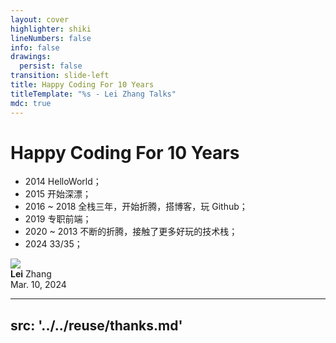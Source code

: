 ```yaml
---
layout: cover
highlighter: shiki
lineNumbers: false
info: false
drawings:
  persist: false
transition: slide-left
title: Happy Coding For 10 Years
titleTemplate: "%s - Lei Zhang Talks"
mdc: true
---
```


# Happy Coding For 10 Years

- 2014 HelloWorld；
- 2015 开始深漂；
- 2016 ~ 2018 全栈三年，开始折腾，搭博客，玩 Github；
- 2019 专职前端；
- 2020 ~ 2013 不断的折腾，接触了更多好玩的技术栈；
- 2024 33/35；

<div class="abs-bl mx-14 my-12 flex items-center">
  <img src="https://www.lovchun.com/images/avatar.webp" class="rounded-full h-8">
  <div class="ml-3 flex flex-col text-left">
    <div><b>Lei</b> Zhang</div>
    <div class="text-sm opacity-50">Mar. 10, 2024</div>
  </div>
</div>

---
src: '../../reuse/thanks.md'
---